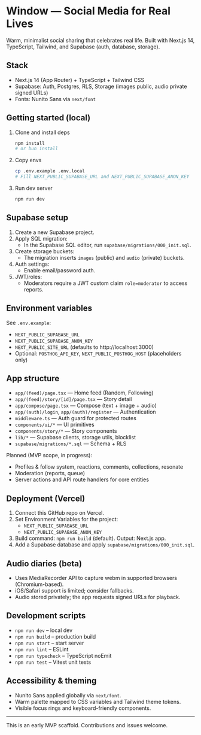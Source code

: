 # Window — Social Media for Real Lives

Warm, minimalist social sharing that celebrates real life. Built with Next.js 14, TypeScript, Tailwind, and Supabase (auth, database, storage).

## Stack
- Next.js 14 (App Router) + TypeScript + Tailwind CSS
- Supabase: Auth, Postgres, RLS, Storage (images public, audio private signed URLs)
- Fonts: Nunito Sans via `next/font`

## Getting started (local)
1. Clone and install deps
   ```bash
   npm install
   # or bun install
   ```
2. Copy envs
   ```bash
   cp .env.example .env.local
   # Fill NEXT_PUBLIC_SUPABASE_URL and NEXT_PUBLIC_SUPABASE_ANON_KEY
   ```
3. Run dev server
   ```bash
   npm run dev
   ```

## Supabase setup
1. Create a new Supabase project.
2. Apply SQL migration:
   - In the Supabase SQL editor, run `supabase/migrations/000_init.sql`.
3. Create storage buckets:
   - The migration inserts `images` (public) and `audio` (private) buckets.
4. Auth settings:
   - Enable email/password auth.
5. JWT/roles:
   - Moderators require a JWT custom claim `role=moderator` to access reports.

## Environment variables
See `.env.example`:
- `NEXT_PUBLIC_SUPABASE_URL`
- `NEXT_PUBLIC_SUPABASE_ANON_KEY`
- `NEXT_PUBLIC_SITE_URL` (defaults to http://localhost:3000)
- Optional: `POSTHOG_API_KEY`, `NEXT_PUBLIC_POSTHOG_HOST` (placeholders only)

## App structure
- `app/(feed)/page.tsx` — Home feed (Random, Following)
- `app/(feed)/story/[id]/page.tsx` — Story detail
- `app/compose/page.tsx` — Compose (text + image + audio)
- `app/(auth)/login`, `app/(auth)/register` — Authentication
- `middleware.ts` — Auth guard for protected routes
- `components/ui/*` — UI primitives
- `components/story/*` — Story components
- `lib/*` — Supabase clients, storage utils, blocklist
- `supabase/migrations/*.sql` — Schema + RLS

Planned (MVP scope, in progress):
- Profiles & follow system, reactions, comments, collections, resonate
- Moderation (reports, queue)
- Server actions and API route handlers for core entities

## Deployment (Vercel)
1. Connect this GitHub repo on Vercel.
2. Set Environment Variables for the project:
   - `NEXT_PUBLIC_SUPABASE_URL`
   - `NEXT_PUBLIC_SUPABASE_ANON_KEY`
3. Build command: `npm run build` (default). Output: Next.js app.
4. Add a Supabase database and apply `supabase/migrations/000_init.sql`.

## Audio diaries (beta)
- Uses MediaRecorder API to capture webm in supported browsers (Chromium-based).
- iOS/Safari support is limited; consider fallbacks.
- Audio stored privately; the app requests signed URLs for playback.

## Development scripts
- `npm run dev` – local dev
- `npm run build` – production build
- `npm run start` – start server
- `npm run lint` – ESLint
- `npm run typecheck` – TypeScript noEmit
- `npm run test` – Vitest unit tests

## Accessibility & theming
- Nunito Sans applied globally via `next/font`.
- Warm palette mapped to CSS variables and Tailwind theme tokens.
- Visible focus rings and keyboard-friendly components.

---
This is an early MVP scaffold. Contributions and issues welcome.
